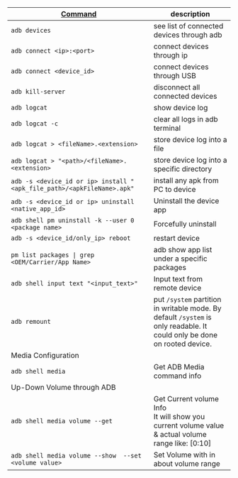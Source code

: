 <!-- # ADB related commands -->


[Command](https://docs.microsoft.com/en-us/windows-server/administration/windows-commands/windows-commands) | description
------- | --------
`adb devices` | see list of connected devices through adb
`adb connect <ip>:<port>` | connect devices through ip
`adb connect <device_id>` | connect devices through USB
`adb kill-server`| disconnect all connected devices
`adb logcat` | show device log
`adb logcat -c` | clear all logs in adb terminal
`adb logcat > <fileName>.<extension>` | store device log into a file
`adb logcat > "<path>/<fileName>.<extension>` | store device log into a specific directory
`adb -s <device_id or ip> install "<apk_file_path>/<apkFileName>.apk"` | install any apk from PC to device
`adb -s <device_id or ip> uninstall <native_app_id>` | Uninstall the device app
`adb shell pm uninstall -k --user 0 <package name>` | Forcefully uninstall
`adb -s <device_id/only_ip> reboot` | restart device
`pm list packages \| grep <OEM/Carrier/App Name>` | adb show app list under a specific packages
`adb shell input text "<input_text>"` | Input text from remote device
`adb remount`| put `/system` partition in writable mode. By default `/system` is only readable. It could only be done on rooted device.
Media Configuration |
`adb shell media` | Get ADB Media command info
Up-Down Volume through ADB |
`adb shell media volume --get`| Get Current volume Info<br>It will show you current volume value & actual volume range like: [0:10]
`adb shell media volume --show  --set <volume value>`| Set Volume with in about volume range


<!-- https://gist.github.com/Pulimet/5013acf2cd5b28e55036c82c91bd56d8 -->
